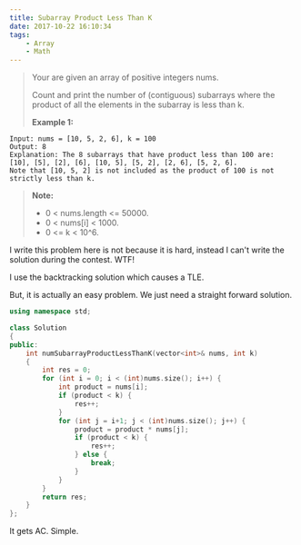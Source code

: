 ```yaml
---
title: Subarray Product Less Than K
date: 2017-10-22 16:10:34
tags:
    - Array
    - Math
---
```


> Your are given an array of positive integers nums.
>
> Count and print the number of (contiguous) subarrays where the product of all the elements in the subarray is less than k.
>
> **Example 1:**
```
Input: nums = [10, 5, 2, 6], k = 100
Output: 8
Explanation: The 8 subarrays that have product less than 100 are: [10], [5], [2], [6], [10, 5], [5, 2], [2, 6], [5, 2, 6].
Note that [10, 5, 2] is not included as the product of 100 is not strictly less than k.
```
> **Note:**
> + 0 < nums.length <= 50000.
> + 0 < nums[i] < 1000.
> + 0 <= k < 10^6.

<!--more-->

I write this problem here is not because it is hard, instead I can't write the solution during the contest. WTF!

I use the backtracking solution which causes a TLE.

But, it is actually an easy problem. We just need a straight forward solution.

```cpp
using namespace std;

class Solution
{
public:
	int numSubarrayProductLessThanK(vector<int>& nums, int k)
	{
		int res = 0;
		for (int i = 0; i < (int)nums.size(); i++) {
			int product = nums[i];
			if (product < k) {
				res++;
			}
			for (int j = i+1; j < (int)nums.size(); j++) {
				product = product * nums[j];
				if (product < k) {
					res++;
				} else {
					break;
				}
			}
		}
		return res;
	}
};
```

It gets AC. Simple.
